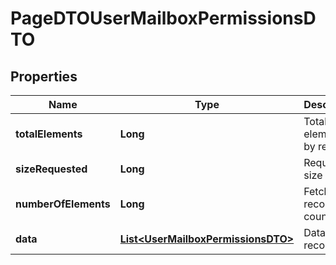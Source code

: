 

# PageDTOUserMailboxPermissionsDTO


## Properties

| Name | Type | Description | Notes |
|------------ | ------------- | ------------- | -------------|
|**totalElements** | **Long** | Total elements by request |  [optional] |
|**sizeRequested** | **Long** | Requested size |  [optional] |
|**numberOfElements** | **Long** | Fetched records count |  [optional] |
|**data** | [**List&lt;UserMailboxPermissionsDTO&gt;**](UserMailboxPermissionsDTO.md) | Data records |  [optional] |



